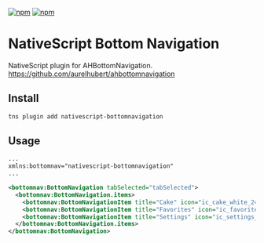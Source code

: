 [![npm](https://img.shields.io/npm/v/nativescript-bottombar.svg)](https://www.npmjs.com/package/nativescript-bottombar)
[![npm](https://img.shields.io/npm/dt/nativescript-bottombar.svg?label=npm%20downloads)](https://www.npmjs.com/package/nativescript-bottombar)

# NativeScript Bottom Navigation

NativeScript plugin for AHBottomNavigation.
https://github.com/aurelhubert/ahbottomnavigation

## Install
```bash
tns plugin add nativescript-bottomnavigation
```

## Usage

```xml
...
xmlns:bottomnav="nativescript-bottomnavigation"
...

<bottomnav:BottomNavigation tabSelected="tabSelected">
  <bottomnav:BottomNavigation.items>
    <bottomnav:BottomNavigationItem title="Cake" icon="ic_cake_white_24dp" color="#4CAF50" />
    <bottomnav:BottomNavigationItem title="Favorites" icon="ic_favorite_white_24dp" color="#2196F3" />
    <bottomnav:BottomNavigationItem title="Settings" icon="ic_settings_white_24dp" color="#FF4081" />
  </bottomnav:BottomNavigation.items>
</bottomnav:BottomNavigation>
```
